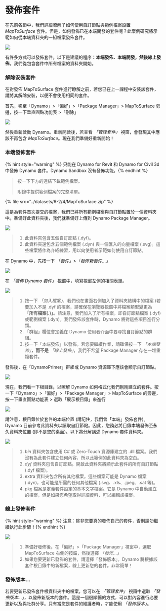 # 發佈套件

在先前各節中，我們詳細瞭解了如何使用自訂節點與範例檔案設置 _MapToSurface_ 套件。但是，如何發佈已在本端開發的套件呢？此案例研究將示範如何從本端資料夾的一組檔案發佈套件。

![](../images/6-2/4/publishapackage-customnodes01.jpg)

有許多方式可以發佈套件。以下是建議的程序：**本端發佈、本端開發，然後線上發佈**。我們從包含套件中所有檔案的資料夾開始。

### 解除安裝套件

在對發佈 MapToSurface 套件進行瞭解之前，若您已在上一課程中安裝該套件，請將其解除安裝，以便不會使用相同的套件。

首先，移至「Dynamo」>「偏好」>「Package Manager」> MapToSurface 旁邊，按一下垂直圓點功能表 >「刪除」

![](../images/6-2/4/publishapackage-deletepackage.jpg)

然後重新啟動 Dynamo。重新開啟後，若查看 _「管理套件」_ 視窗，會發現其中應該不再包含 _MapToSurface_。現在我們準備好重新開始！

### 本端發佈套件

{% hint style="warning" %} 只能在 Dynamo for Revit 和 Dynamo for Civil 3d 中發佈 Dynamo 套件。Dynamo Sandbox 沒有發佈功能。{% endhint %}

> 按一下下方的連結下載範例檔案。
>
> 附錄中提供範例檔案的完整清單。

{% file src="../datasets/6-2/4/MapToSurface.zip" %}

這是為套件首次提交的檔案，我們已將所有範例檔案與自訂節點置於一個資料夾中。準備好此資料夾後，我們就準備好上傳到 Dynamo Package Manager。

![](../images/6-2/4/publishapackage-publishlocally01.jpg)

> 1. 此資料夾包含五個自訂節點 (.dyf)。
> 2. 此資料夾還包含五個範例檔案 (.dyn) 與一個匯入的向量檔案 (.svg)。這些檔案將作為介紹練習，用以向使用者示範如何使用自訂節點。

在 Dynamo 中，先按一下 _「套件」>「發佈新套件...」_

![](../images/6-2/4/publishapackage-publishlocally02.jpg)

在 _「發佈 Dynamo 套件」_ 視窗中，填寫視窗左側的相關表單。

![](../images/6-2/4/publishapackage-publishlocally03.jpg)

> 1. 按一下 _「加入檔案」_，我們也在畫面右側加入了資料夾結構中的檔案 (若要加入不是 .dyf 的檔案，請確保在瀏覽器視窗中將檔案類型變更為 **「所有檔案(**_**.**_**)」**。請注意，我們加入了所有檔案，即自訂節點檔案 (.dyf) 或範例檔案 (.dyn)。我們發佈該套件時，Dynamo 將對這些項目進行分類。
> 2. 「群組」欄位會定義在 Dynamo 使用者介面中要尋找自訂節點的群組。
> 3. 按一下「本端發佈」以發佈。若您要繼續作業，請確保按一下 _「本端發佈」_，**而不是** _「線上發佈」_，我們不希望 Package Manager 存在一堆重複套件。

發佈後，在「DynamoPrimer」群組或 Dynamo 資源庫下應該會顯示自訂節點。

![](../images/6-2/4/publishapackage-publishlocally04.jpg)

現在，我們看一下根目錄，以瞭解 Dynamo 如何格式化我們剛剛建立的套件。按一下「Dynamo」>「偏好」>「Package Manager」> MapToSurface 的旁邊，按一下垂直圓點功能表 > 選取「展示根目錄」來進行

![](../images/6-2/4/publishapackage-publishlocally05.jpg)

請注意，根目錄位於套件的本端位置 (請記住，我們曾「本端」發佈套件)。Dynamo 目前參考此資料夾以讀取自訂節點。因此，您務必將目錄本端發佈至永久資料夾位置 (即不是您的桌面)。以下將分解講述 Dynamo 套件資料夾。

![](../images/6-2/4/publishapackage-publishlocally06.jpg)

> 1. _bin_ 資料夾包含使用 C# 或 Zero-Touch 資源庫建立的 .dll 檔案。我們沒有為此套件建立任何內容，所以此範例的此資料夾為空白。
> 2. _dyf_ 資料夾包含自訂節點。開啟此資料夾將顯示此套件的所有自訂節點 (.dyf 檔案)。
> 3. extra 資料夾包含所有其他檔案。這些檔案可能是 Dynamo 檔案 (.dyn)，也可能是所需的任何其他檔案 (.svg、.xls、.jpeg、.sat 等)。
> 4. pkg 檔案是定義套件設定的基本文字檔案。它是 Dynamo 中自動建立的檔案，但是如果您希望取得詳細資料，可以編輯該檔案。

### 線上發佈套件

{% hint style="warning" %} 注意：除非您要真的發佈自己的套件，否則請勿繼續執行此步驟！{% endhint %}

![](../images/6-2/4/publishapackage-publishonline01.jpg)

> 1. 準備好發佈後，在「偏好」>「Package Manager」視窗中，選取 MapToSurface 右側的按鈕，然後選擇 _「發佈...」_
> 2. 如果您要更新已發佈的套件，請選擇「發佈版本」，Dynamo 將根據該套件根目錄中的新檔案，線上更新您的套件。非常簡單！

### 發佈版本...

若要更新已發佈套件根資料夾中的檔案，您可以在 _「管理套件」_ 視窗中選取 _「發佈版本...」_，以發佈新版本的套件。這是一個很順暢的方式，可以對內容進行必要更新以及與社群分享。只有當您是套件的維護者時，才能使用 _「發佈版本」_。
